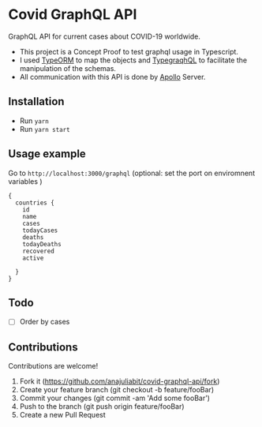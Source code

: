 # Covid GraphQL API

GraphQL API for current cases about COVID-19 worldwide.

- This project is a Concept Proof to test graphql usage in Typescript.
- I used [TypeORM](https://typeorm.io/#/) to map the objects and [TypegraqhQL](https://github.com/MichalLytek/type-graphql) to facilitate the manipulation of the schemas.
- All communication with this API is done by [Apollo](https://www.apollographql.com/docs/apollo-server/) Server.

## Installation

- Run `yarn`
- Run `yarn start`

## Usage example

Go to `http://localhost:3000/graphql` (optional: set the port on enviromnent variables )

```
{
  countries {
    id
    name
    cases
    todayCases
    deaths
    todayDeaths
    recovered
    active

  }
}
```

## Todo

- [ ] Order by cases

## Contributions

Contributions are welcome!

1. Fork it (https://github.com/anajuliabit/covid-graphql-api/fork)
2. Create your feature branch (git checkout -b feature/fooBar)
3. Commit your changes (git commit -am 'Add some fooBar')
4. Push to the branch (git push origin feature/fooBar)
5. Create a new Pull Request
